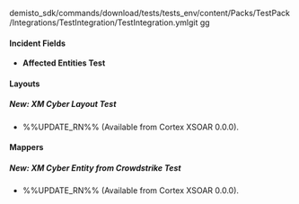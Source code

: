 demisto_sdk/commands/download/tests/tests_env/content/Packs/TestPack/Integrations/TestIntegration/TestIntegration.ymlgit gg
#### Incident Fields
- **Affected Entities Test**

#### Layouts
##### New: XM Cyber Layout Test
- %%UPDATE_RN%% (Available from Cortex XSOAR 0.0.0).

#### Mappers
##### New: XM Cyber Entity from Crowdstrike Test
- %%UPDATE_RN%% (Available from Cortex XSOAR 0.0.0).
